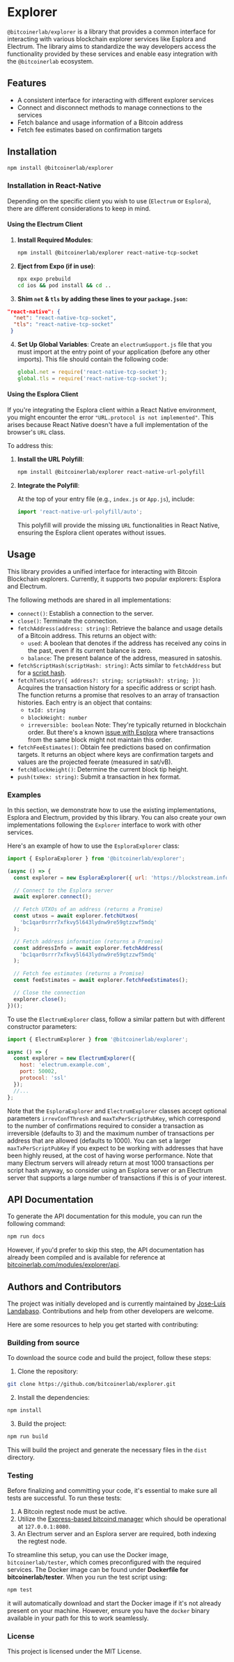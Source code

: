 # Explorer

`@bitcoinerlab/explorer` is a library that provides a common interface for interacting with various blockchain explorer services like Esplora and Electrum. The library aims to standardize the way developers access the functionality provided by these services and enable easy integration with the `@bitcoinerlab` ecosystem.

## Features

- A consistent interface for interacting with different explorer services
- Connect and disconnect methods to manage connections to the services
- Fetch balance and usage information of a Bitcoin address
- Fetch fee estimates based on confirmation targets

## Installation

```bash
npm install @bitcoinerlab/explorer
```

### Installation in React-Native

Depending on the specific client you wish to use (`Electrum` or `Esplora`), there are different considerations to keep in mind.

#### Using the Electrum Client

1. **Install Required Modules**:

   ```bash
   npm install @bitcoinerlab/explorer react-native-tcp-socket
   ```

2. **Eject from Expo (if in use)**:

   ```bash
   npx expo prebuild
   cd ios && pod install && cd ..
   ```

3. **Shim `net` & `tls` by adding these lines to your `package.json`:**

```json
"react-native": {
  "net": "react-native-tcp-socket",
  "tls": "react-native-tcp-socket"
 }
```

4. **Set Up Global Variables**:
   Create an `electrumSupport.js` file that you must import at the entry point of your application (before any other imports). This file should contain the following code:

   ```javascript
   global.net = require('react-native-tcp-socket');
   global.tls = require('react-native-tcp-socket');
   ```

#### Using the Esplora Client

If you're integrating the Esplora client within a React Native environment, you might encounter the error `"URL.protocol is not implemented"`. This arises because React Native doesn't have a full implementation of the browser's `URL` class.

To address this:

1. **Install the URL Polyfill**:

   ```bash
   npm install @bitcoinerlab/explorer react-native-url-polyfill
   ```

2. **Integrate the Polyfill**:

   At the top of your entry file (e.g., `index.js` or `App.js`), include:

   ```javascript
   import 'react-native-url-polyfill/auto';
   ```

   This polyfill will provide the missing `URL` functionalities in React Native, ensuring the Esplora client operates without issues.

## Usage

This library provides a unified interface for interacting with Bitcoin Blockchain explorers. Currently, it supports two popular explorers: Esplora and Electrum.

The following methods are shared in all implementations:

- `connect()`: Establish a connection to the server.
- `close()`: Terminate the connection.
- `fetchAddress(address: string)`: Retrieve the balance and usage details of a Bitcoin address. This returns an object with:
  - `used`: A boolean that denotes if the address has received any coins in the past, even if its current balance is zero.
  - `balance`: The present balance of the address, measured in satoshis.
- `fetchScriptHash(scriptHash: string)`: Acts similar to `fetchAddress` but for a [script hash](https://electrumx.readthedocs.io/en/latest/protocol-basics.html#script-hashes).
- `fetchTxHistory({ address?: string; scriptHash?: string; })`: Acquires the transaction history for a specific address or script hash. The function returns a promise that resolves to an array of transaction histories. Each entry is an object that contains:
  - `txId: string`
  - `blockHeight: number`
  - `irreversible: boolean`
    Note: They're typically returned in blockchain order. But there's a known [issue with Esplora](https://github.com/Blockstream/esplora/issues/165) where transactions from the same block might not maintain this order.
- `fetchFeeEstimates()`: Obtain fee predictions based on confirmation targets. It returns an object where keys are confirmation targets and values are the projected feerate (measured in sat/vB).
- `fetchBlockHeight()`: Determine the current block tip height.
- `push(txHex: string)`: Submit a transaction in hex format.

### Examples

In this section, we demonstrate how to use the existing implementations, Esplora and Electrum, provided by this library. You can also create your own implementations following the `Explorer` interface to work with other services.

Here's an example of how to use the `EsploraExplorer` class:

```javascript
import { EsploraExplorer } from '@bitcoinerlab/explorer';

(async () => {
  const explorer = new EsploraExplorer({ url: 'https://blockstream.info/api' });

  // Connect to the Esplora server
  await explorer.connect();

  // Fetch UTXOs of an address (returns a Promise)
  const utxos = await explorer.fetchUtxos(
    'bc1qar0srrr7xfkvy5l643lydnw9re59gtzzwf5mdq'
  );

  // Fetch address information (returns a Promise)
  const addressInfo = await explorer.fetchAddress(
    'bc1qar0srrr7xfkvy5l643lydnw9re59gtzzwf5mdq'
  );

  // Fetch fee estimates (returns a Promise)
  const feeEstimates = await explorer.fetchFeeEstimates();

  // Close the connection
  explorer.close();
})();
```

To use the `ElectrumExplorer` class, follow a similar pattern but with different constructor parameters:

```javascript
import { ElectrumExplorer } from '@bitcoinerlab/explorer';

async () => {
  const explorer = new ElectrumExplorer({
    host: 'electrum.example.com',
    port: 50002,
    protocol: 'ssl'
  });
  //...
};
```

Note that the `EsploraExplorer` and `ElectrumExplorer` classes accept optional parameters `irrevConfThresh` and `maxTxPerScriptPubKey`, which correspond to the number of confirmations required to consider a transaction as irreversible (defaults to 3) and the maximum number of transactions per address that are allowed (defaults to 1000). You can set a larger `maxTxPerScriptPubKey` if you expect to be working with addresses that have been highly reused, at the cost of having worse performance. Note that many Electrum servers will already return at most 1000 transactions per script hash anyway, so consider using an Esplora server or an Electrum server that supports a large number of transactions if this is of your interest.

## API Documentation

To generate the API documentation for this module, you can run the following command:

```bash
npm run docs
```

However, if you'd prefer to skip this step, the API documentation has already been compiled and is available for reference at [bitcoinerlab.com/modules/explorer/api](https://bitcoinerlab.com/modules/explorer/api).

## Authors and Contributors

The project was initially developed and is currently maintained by [Jose-Luis Landabaso](https://github.com/landabaso). Contributions and help from other developers are welcome.

Here are some resources to help you get started with contributing:

### Building from source

To download the source code and build the project, follow these steps:

1. Clone the repository:

```bash
git clone https://github.com/bitcoinerlab/explorer.git
```

2. Install the dependencies:

```bash
npm install
```

3. Build the project:

```bash
npm run build
```

This will build the project and generate the necessary files in the `dist` directory.

### Testing

Before finalizing and committing your code, it's essential to make sure all tests are successful. To run these tests:

1. A Bitcoin regtest node must be active.
2. Utilize the [Express-based bitcoind manager](https://github.com/bitcoinjs/regtest-server) which should be operational at `127.0.0.1:8080`.
3. An Electrum server and an Esplora server are required, both indexing the regtest node.

To streamline this setup, you can use the Docker image, `bitcoinerlab/tester`, which comes preconfigured with the required services. The Docker image can be found under **Dockerfile for bitcoinerlab/tester**. When you run the test script using:

```bash
npm test
```

it will automatically download and start the Docker image if it's not already present on your machine. However, ensure you have the `docker` binary available in your path for this to work seamlessly.

### License

This project is licensed under the MIT License.
